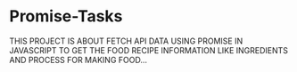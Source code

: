 # Promise-Tasks
THIS PROJECT IS ABOUT FETCH API DATA USING PROMISE IN JAVASCRIPT TO GET THE FOOD RECIPE INFORMATION LIKE INGREDIENTS AND PROCESS FOR MAKING FOOD...
